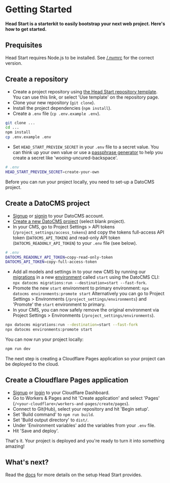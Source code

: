 # Getting Started

**Head Start is a starterkit to easily bootstrap your next web project. Here's how to get started.**

## Prequisites

Head Start requires Node.js to be installed. See [/.nvmrc](../.nvmrc) for the correct version.

## Create a repository

- Create a project repository using [the Head Start repository template](https://github.com/new?owner=voorhoede&template_name=head-start&template_owner=voorhoede). You can use this link, or select 'Use template' on the repository page.
- Clone your new repository (`git clone`).
- Install the project dependencies (`npm install`).
- Create a `.env` file (`cp .env.example .env`).

```bash
git clone ...
cd ...
npm install
cp .env.example .env
```

- Set `HEAD_START_PREVIEW_SECRET` in your `.env` file to a secret value. You can think up your own value or use a [passphrase generator](https://bitwarden.com/password-generator/) to help you create a secret like 'wooing-uncured-backspace'.

```bash
# .env
HEAD_START_PREVIEW_SECRET=create-your-own
```

Before you can run your project locally, you need to set-up a DatoCMS project.

## Create a DatoCMS project

- [Signup](https://dashboard.datocms.com/signup) or [signin](https://dashboard.datocms.com/) to your DatoCMS account.
- [Create a new DatoCMS project](https://dashboard.datocms.com/personal-account/projects/browse/new) (select blank project).
- In your CMS, go to Project Settings > API tokens (`/project_settings/access_tokens`) and copy the tokens full-access API token (`DATOCMS_API_TOKEN`) and read-only API token (`DATOCMS_READONLY_API_TOKEN`) to your `.env` file (see below).

```bash
# .env
DATOCMS_READONLY_API_TOKEN=copy-read-only-token
DATOCMS_API_TOKEN=copy-full-access-token
```

- Add all models and settings in to your new CMS by running our [migrations](../config/datocms/migrations/) in a new [environment](https://www.datocms.com/docs/scripting-migrations/introduction) called `start` using the DatoCMS CLI: `npx datocms migrations:run --destination=start --fast-fork`.
- Promote the new `start` environment to primary environment: `npx datocms environments:promote start` Alternatively you can go to Project Settings > Environments (`/project_settings/environments`) and 'Promote' the `start` environment to primary.
- In your CMS, you can now safely remove the original environment via Project Settings > Environments (`/project_settings/environments`).

```bash
npx datocms migrations:run --destination=start --fast-fork
npx datocms environments:promote start
```

You can now run your project locally:

```bash
npm run dev
```

The next step is creating a Cloudflare Pages application so your project can be deployed to the cloud.

## Create a Cloudflare Pages application

- [Signup](https://dash.cloudflare.com/sign-up) or [login](https://dash.cloudflare.com/login) to your Cloudflare Dashboard.
- Go to Workers & Pages and hit 'Create application' and select 'Pages' (`/<your-cloudflare>/workers-and-pages/create/pages`).
- Connect to Git(Hub), select your repository and hit 'Begin setup'.
- Set 'Build command' to `npm run build`.
- Set 'Build output directory' to `dist/`.
- Under 'Environment variables' add the variables from your `.env` file.
- Hit 'Save and deploy'.

That's it. Your project is deployed and you're ready to turn it into something amazing!

## What's next?

Read the [docs](../README.md#documentation) for more details on the setup Head Start provides.
